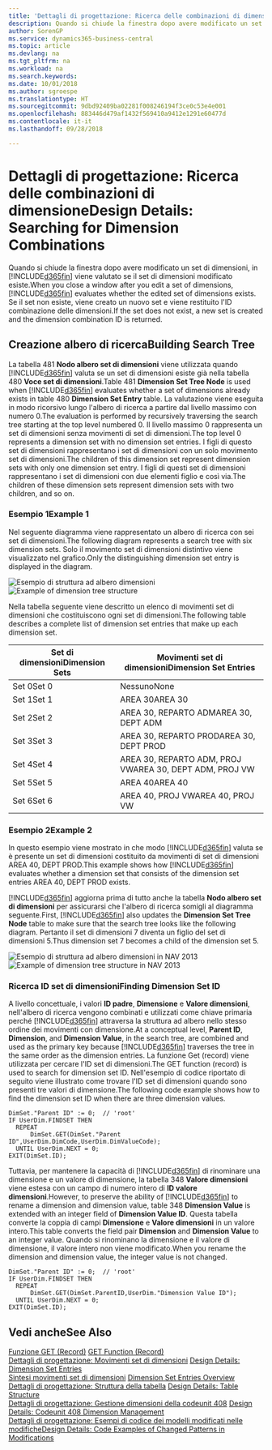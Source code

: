 ```yaml
---
title: 'Dettagli di progettazione: Ricerca delle combinazioni di dimensione | Microsoft Docs'
description: Quando si chiude la finestra dopo avere modificato un set di dimensioni, in Business Central viene valutato se il set di dimensioni modificato esiste. Se il set non esiste, viene creato un nuovo set e viene restituito l'ID combinazione delle dimensioni.
author: SorenGP
ms.service: dynamics365-business-central
ms.topic: article
ms.devlang: na
ms.tgt_pltfrm: na
ms.workload: na
ms.search.keywords: 
ms.date: 10/01/2018
ms.author: sgroespe
ms.translationtype: HT
ms.sourcegitcommit: 9dbd92409ba02281f008246194f3ce0c53e4e001
ms.openlocfilehash: 883446d479af1432f569410a9412e1291e60477d
ms.contentlocale: it-it
ms.lasthandoff: 09/28/2018

---
```

# <a name="design-details-searching-for-dimension-combinations"></a><span data-ttu-id="7b436-104">Dettagli di progettazione: Ricerca delle combinazioni di dimensione</span><span class="sxs-lookup"><span data-stu-id="7b436-104">Design Details: Searching for Dimension Combinations</span></span>
<span data-ttu-id="7b436-105">Quando si chiude la finestra dopo avere modificato un set di dimensioni, in [!INCLUDE[d365fin](includes/d365fin_md.md)] viene valutato se il set di dimensioni modificato esiste.</span><span class="sxs-lookup"><span data-stu-id="7b436-105">When you close a window after you edit a set of dimensions, [!INCLUDE[d365fin](includes/d365fin_md.md)] evaluates whether the edited set of dimensions exists.</span></span> <span data-ttu-id="7b436-106">Se il set non esiste, viene creato un nuovo set e viene restituito l'ID combinazione delle dimensioni.</span><span class="sxs-lookup"><span data-stu-id="7b436-106">If the set does not exist, a new set is created and the dimension combination ID is returned.</span></span>  

## <a name="building-search-tree"></a><span data-ttu-id="7b436-107">Creazione albero di ricerca</span><span class="sxs-lookup"><span data-stu-id="7b436-107">Building Search Tree</span></span>  
 <span data-ttu-id="7b436-108">La tabella 481 **Nodo albero set di dimensioni** viene utilizzata quando [!INCLUDE[d365fin](includes/d365fin_md.md)] valuta se un set di dimensioni esiste già nella tabella 480 **Voce set di dimensioni**.</span><span class="sxs-lookup"><span data-stu-id="7b436-108">Table 481 **Dimension Set Tree Node** is used when [!INCLUDE[d365fin](includes/d365fin_md.md)] evaluates whether a set of dimensions already exists in table 480 **Dimension Set Entry** table.</span></span> <span data-ttu-id="7b436-109">La valutazione viene eseguita in modo ricorsivo lungo l'albero di ricerca a partire dal livello massimo con numero 0.</span><span class="sxs-lookup"><span data-stu-id="7b436-109">The evaluation is performed by recursively traversing the search tree starting at the top level numbered 0.</span></span> <span data-ttu-id="7b436-110">Il livello massimo 0 rappresenta un set di dimensioni senza movimenti di set di dimensioni.</span><span class="sxs-lookup"><span data-stu-id="7b436-110">The top level 0 represents a dimension set with no dimension set entries.</span></span> <span data-ttu-id="7b436-111">I figli di questo set di dimensioni rappresentano i set di dimensioni con un solo movimento set di dimensioni.</span><span class="sxs-lookup"><span data-stu-id="7b436-111">The children of this dimension set represent dimension sets with only one dimension set entry.</span></span> <span data-ttu-id="7b436-112">I figli di questi set di dimensioni rappresentano i set di dimensioni con due elementi figlio e così via.</span><span class="sxs-lookup"><span data-stu-id="7b436-112">The children of these dimension sets represent dimension sets with two children, and so on.</span></span>  

### <a name="example-1"></a><span data-ttu-id="7b436-113">Esempio 1</span><span class="sxs-lookup"><span data-stu-id="7b436-113">Example 1</span></span>  
 <span data-ttu-id="7b436-114">Nel seguente diagramma viene rappresentato un albero di ricerca con sei set di dimensioni.</span><span class="sxs-lookup"><span data-stu-id="7b436-114">The following diagram represents a search tree with six dimension sets.</span></span> <span data-ttu-id="7b436-115">Solo il movimento set di dimensioni distintivo viene visualizzato nel grafico.</span><span class="sxs-lookup"><span data-stu-id="7b436-115">Only the distinguishing dimension set entry is displayed in the diagram.</span></span>  

 <span data-ttu-id="7b436-116">![Esempio di struttura ad albero dimensioni](media/nav2013_dimension_tree.png "Esempio di struttura ad albero dimensioni")</span><span class="sxs-lookup"><span data-stu-id="7b436-116">![Example of dimension tree structure](media/nav2013_dimension_tree.png "Example of dimension tree structure")</span></span>  

 <span data-ttu-id="7b436-117">Nella tabella seguente viene descritto un elenco di movimenti set di dimensioni che costituiscono ogni set di dimensioni.</span><span class="sxs-lookup"><span data-stu-id="7b436-117">The following table describes a complete list of dimension set entries that make up each dimension set.</span></span>  

|<span data-ttu-id="7b436-118">Set di dimensioni</span><span class="sxs-lookup"><span data-stu-id="7b436-118">Dimension Sets</span></span>|<span data-ttu-id="7b436-119">Movimenti set di dimensioni</span><span class="sxs-lookup"><span data-stu-id="7b436-119">Dimension Set Entries</span></span>|  
|--------------------|---------------------------|  
|<span data-ttu-id="7b436-120">Set 0</span><span class="sxs-lookup"><span data-stu-id="7b436-120">Set 0</span></span>|<span data-ttu-id="7b436-121">Nessuno</span><span class="sxs-lookup"><span data-stu-id="7b436-121">None</span></span>|  
|<span data-ttu-id="7b436-122">Set 1</span><span class="sxs-lookup"><span data-stu-id="7b436-122">Set 1</span></span>|<span data-ttu-id="7b436-123">AREA 30</span><span class="sxs-lookup"><span data-stu-id="7b436-123">AREA 30</span></span>|  
|<span data-ttu-id="7b436-124">Set 2</span><span class="sxs-lookup"><span data-stu-id="7b436-124">Set 2</span></span>|<span data-ttu-id="7b436-125">AREA 30, REPARTO ADM</span><span class="sxs-lookup"><span data-stu-id="7b436-125">AREA 30, DEPT ADM</span></span>|  
|<span data-ttu-id="7b436-126">Set 3</span><span class="sxs-lookup"><span data-stu-id="7b436-126">Set 3</span></span>|<span data-ttu-id="7b436-127">AREA 30, REPARTO PROD</span><span class="sxs-lookup"><span data-stu-id="7b436-127">AREA 30, DEPT PROD</span></span>|  
|<span data-ttu-id="7b436-128">Set 4</span><span class="sxs-lookup"><span data-stu-id="7b436-128">Set 4</span></span>|<span data-ttu-id="7b436-129">AREA 30, REPARTO ADM, PROJ VW</span><span class="sxs-lookup"><span data-stu-id="7b436-129">AREA 30, DEPT ADM, PROJ VW</span></span>|  
|<span data-ttu-id="7b436-130">Set 5</span><span class="sxs-lookup"><span data-stu-id="7b436-130">Set 5</span></span>|<span data-ttu-id="7b436-131">AREA 40</span><span class="sxs-lookup"><span data-stu-id="7b436-131">AREA 40</span></span>|  
|<span data-ttu-id="7b436-132">Set 6</span><span class="sxs-lookup"><span data-stu-id="7b436-132">Set 6</span></span>|<span data-ttu-id="7b436-133">AREA 40, PROJ VW</span><span class="sxs-lookup"><span data-stu-id="7b436-133">AREA 40, PROJ VW</span></span>|  

### <a name="example-2"></a><span data-ttu-id="7b436-134">Esempio 2</span><span class="sxs-lookup"><span data-stu-id="7b436-134">Example 2</span></span>  
 <span data-ttu-id="7b436-135">In questo esempio viene mostrato in che modo [!INCLUDE[d365fin](includes/d365fin_md.md)] valuta se è presente un set di dimensioni costituito da movimenti di set di dimensioni AREA 40, DEPT PROD.</span><span class="sxs-lookup"><span data-stu-id="7b436-135">This example shows how [!INCLUDE[d365fin](includes/d365fin_md.md)] evaluates whether a dimension set that consists of the dimension set entries AREA 40, DEPT PROD exists.</span></span>  

 <span data-ttu-id="7b436-136">[!INCLUDE[d365fin](includes/d365fin_md.md)] aggiorna prima di tutto anche la tabella **Nodo albero set di dimensioni** per assicurarsi che l'albero di ricerca somigli al diagramma seguente.</span><span class="sxs-lookup"><span data-stu-id="7b436-136">First, [!INCLUDE[d365fin](includes/d365fin_md.md)] also updates the **Dimension Set Tree Node** table to make sure that the search tree looks like the following diagram.</span></span> <span data-ttu-id="7b436-137">Pertanto il set di dimensioni 7 diventa un figlio del set di dimensioni 5.</span><span class="sxs-lookup"><span data-stu-id="7b436-137">Thus dimension set 7 becomes a child of the dimension set 5.</span></span>  

 <span data-ttu-id="7b436-138">![Esempio di struttura ad albero dimensioni in NAV 2013](media/nav2013_dimension_tree_example2.png "Esempio di struttura ad albero dimensioni in NAV 2013")</span><span class="sxs-lookup"><span data-stu-id="7b436-138">![Example of dimension tree structure in NAV 2013](media/nav2013_dimension_tree_example2.png "Example of dimension tree structure in NAV 2013")</span></span>  

### <a name="finding-dimension-set-id"></a><span data-ttu-id="7b436-139">Ricerca ID set di dimensioni</span><span class="sxs-lookup"><span data-stu-id="7b436-139">Finding Dimension Set ID</span></span>  
 <span data-ttu-id="7b436-140">A livello concettuale, i valori **ID padre**, **Dimensione** e **Valore dimensioni**, nell'albero di ricerca vengono combinati e utilizzati come chiave primaria perché [!INCLUDE[d365fin](includes/d365fin_md.md)] attraversa la struttura ad albero nello stesso ordine dei movimenti con dimensione.</span><span class="sxs-lookup"><span data-stu-id="7b436-140">At a conceptual level, **Parent ID**, **Dimension**, and **Dimension Value**, in the search tree, are combined and used as the primary key because [!INCLUDE[d365fin](includes/d365fin_md.md)] traverses the tree in the same order as the dimension entries.</span></span> <span data-ttu-id="7b436-141">La funzione Get (record) viene utilizzata per cercare l'ID set di dimensioni.</span><span class="sxs-lookup"><span data-stu-id="7b436-141">The GET function (record) is used to search for dimension set ID.</span></span> <span data-ttu-id="7b436-142">Nell'esempio di codice riportato di seguito viene illustrato come trovare l'ID set di dimensioni quando sono presenti tre valori di dimensione.</span><span class="sxs-lookup"><span data-stu-id="7b436-142">The following code example shows how to find the dimension set ID when there are three dimension values.</span></span>  

```  
DimSet."Parent ID" := 0;  // 'root'  
IF UserDim.FINDSET THEN  
  REPEAT  
      DimSet.GET(DimSet."Parent ID",UserDim.DimCode,UserDim.DimValueCode);  
  UNTIL UserDim.NEXT = 0;  
EXIT(DimSet.ID);  

```  

 <span data-ttu-id="7b436-143">Tuttavia, per mantenere la capacità di [!INCLUDE[d365fin](includes/d365fin_md.md)] di rinominare una dimensione e un valore di dimensione, la tabella 348 **Valore dimensioni** viene estesa con un campo di numero intero di **ID valore dimensioni**.</span><span class="sxs-lookup"><span data-stu-id="7b436-143">However, to preserve the ability of [!INCLUDE[d365fin](includes/d365fin_md.md)] to rename a dimension and dimension value, table 348 **Dimension Value** is extended with an integer field of **Dimension Value ID**.</span></span> <span data-ttu-id="7b436-144">Questa tabella converte la coppia di campi **Dimensione** e **Valore dimensioni** in un valore intero.</span><span class="sxs-lookup"><span data-stu-id="7b436-144">This table converts the field pair **Dimension** and **Dimension Value** to an integer value.</span></span> <span data-ttu-id="7b436-145">Quando si rinominano la dimensione e il valore di dimensione, il valore intero non viene modificato.</span><span class="sxs-lookup"><span data-stu-id="7b436-145">When you rename the dimension and dimension value, the integer value is not changed.</span></span>  

```  
DimSet."Parent ID" := 0;  // 'root'  
IF UserDim.FINDSET THEN  
  REPEAT  
      DimSet.GET(DimSet.ParentID,UserDim."Dimension Value ID");  
  UNTIL UserDim.NEXT = 0;  
EXIT(DimSet.ID);  

```  

## <a name="see-also"></a><span data-ttu-id="7b436-146">Vedi anche</span><span class="sxs-lookup"><span data-stu-id="7b436-146">See Also</span></span>  
 <span data-ttu-id="7b436-147">[Funzione GET (Record)](/dynamics-nav/GET-Function--Record-)  </span><span class="sxs-lookup"><span data-stu-id="7b436-147">[GET Function (Record)](/dynamics-nav/GET-Function--Record-)  </span></span>  
 <span data-ttu-id="7b436-148">[Dettagli di progettazione: Movimenti set di dimensioni](design-details-dimension-set-entries.md) </span><span class="sxs-lookup"><span data-stu-id="7b436-148">[Design Details: Dimension Set Entries](design-details-dimension-set-entries.md) </span></span>  
 <span data-ttu-id="7b436-149">[Sintesi movimenti set di dimensioni](design-details-dimension-set-entries-overview.md) </span><span class="sxs-lookup"><span data-stu-id="7b436-149">[Dimension Set Entries Overview](design-details-dimension-set-entries-overview.md) </span></span>  
 <span data-ttu-id="7b436-150">[Dettagli di progettazione: Struttura della tabella](design-details-table-structure.md) </span><span class="sxs-lookup"><span data-stu-id="7b436-150">[Design Details: Table Structure](design-details-table-structure.md) </span></span>  
 <span data-ttu-id="7b436-151">[Dettagli di progettazione: Gestione dimensioni della codeunit 408](design-details-codeunit-408-dimension-management.md) </span><span class="sxs-lookup"><span data-stu-id="7b436-151">[Design Details: Codeunit 408 Dimension Management](design-details-codeunit-408-dimension-management.md) </span></span>  
 [<span data-ttu-id="7b436-152">Dettagli di progettazione: Esempi di codice dei modelli modificati nelle modifiche</span><span class="sxs-lookup"><span data-stu-id="7b436-152">Design Details: Code Examples of Changed Patterns in Modifications</span></span>](design-details-code-examples-of-changed-patterns-in-modifications.md)

